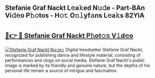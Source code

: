 ## Stefanie Graf Nackt L𝚎a𝚔ed N𝚞𝚍e - Part-BAn Vi𝚍𝚎o P𝚑𝚘tos - H𝚘𝚝 O𝚗𝚕yf𝚊ns L𝚎a𝚔s 82YIA

# <h2><a href="http://kf00cpg.oniu.top/?m=Stefanie+Graf+Nackt">🔗👉 🔴 Stefanie Graf Nackt P𝚑ot𝚘𝚜 V𝚒d𝚎o</a></h2>

[![Stefanie Graf Nackt Nu𝚍e𝚜](https://i.imgur.com/0qMVB7G.gif)](http://kf00cpg.oniu.top/?m=Stefanie+Graf+Nackt)
Digital trendsetter Stefanie Graf Nackt, recognized for publishing dance and lifestyle material, consisting of performances and vlogs on social media. Stefanie Graf Nackt's public image is marked by its friendly and genuine nature, but the depths of his personal life remain a source of intrigue and fascination.  
